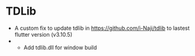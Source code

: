 # TDLib

  - A custom fix to update tdlib in  https://github.com/i-Naji/tdlib to lastest flutter version (v3.10.5)
  - - Add tdlib.dll for window build
